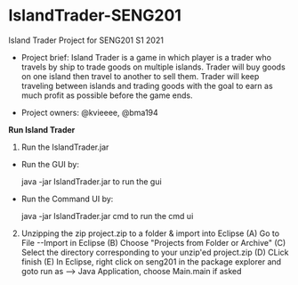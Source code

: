 # IslandTrader-SENG201

Island Trader Project for SENG201 S1 2021

- Project brief: Island Trader is a game in which player is a trader who travels by ship to trade goods on multiple islands. Trader will buy goods on one island then travel to another to sell them. Trader will keep traveling between islands and trading goods with the goal to earn as much profit as possible before the game ends.

- Project owners: @kvieeee, @bma194

**Run Island Trader**

1) Run the IslandTrader.jar

- Run the GUI by:
  
  java -jar IslandTrader.jar to run the gui

- Run the Command UI by:
  
  java -jar IslandTrader.jar cmd to run the cmd ui
  
2) Unzipping the zip project.zip to a folder & import into Eclipse
  (A) Go to File --Import in Eclipse
  (B) Choose "Projects from Folder or Archive"
  (C) Select the directory corresponding to your unzip'ed project.zip
  (D) CLick finish
  (E) In Eclipse, right click on seng201 in the package explorer and goto run as --> Java Application, choose Main.main if asked

